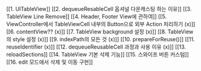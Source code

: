 [[1. UITableView]]
[[2. dequeueResableCell 옵셔널 다운캐스팅 하는 이유]]
[[3. TableView Line Remove]]
[[4. Header, Footer View에 관하여]]
[[5. ViewController에서 TableViewCell 내부의 Button으로 외부 Action 처리하기 (x)]]
[[6. contentView?? (x)]]
[[7. TableView background 설정 (x)]]
[[8. TableView의 style 설정 (x)]]
[[9. indexPath의 모든 것 (x)]]
[[10. prepareForReuse()]]
[[11. reuseIdentifier (x)]]
[[12. dequeueReusableCell 과정과 사용 이유 (x)]]
[[13. reloadSections]]
[[14. TableView 기본 삭제 기능]]
[[15. 스와이프 버튼 커스텀]]
[[16. edit 모드에서 삭제 및 이동 구현]]